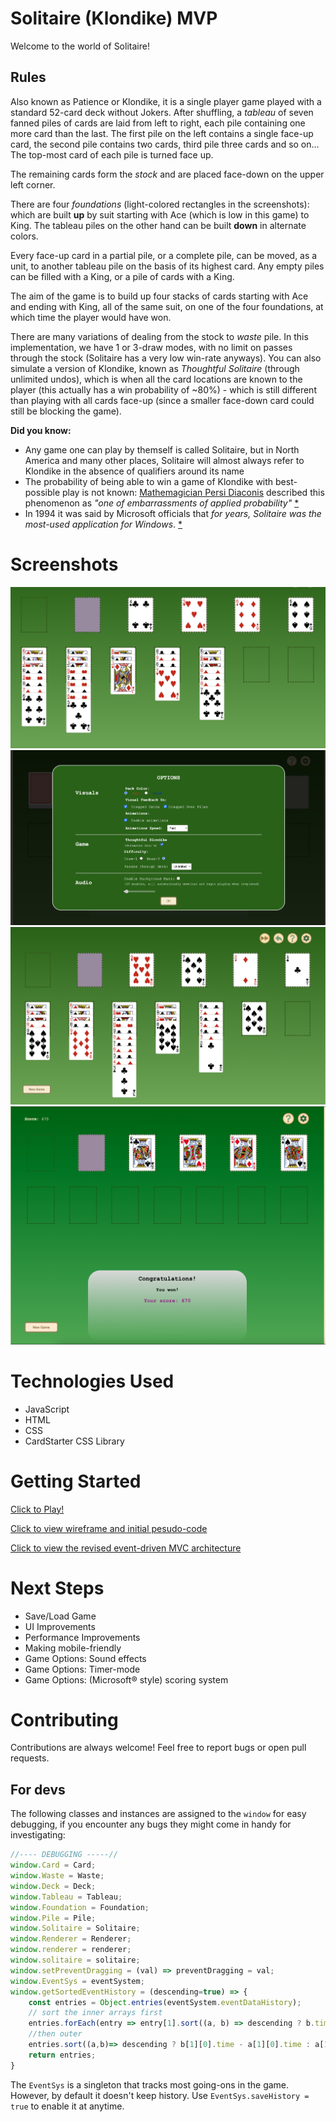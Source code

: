 # Solitaire (Klondike) MVP

Welcome to the world of Solitaire!

## Rules

Also known as Patience or Klondike, it is a single player game played with a standard 52-card deck without Jokers. After shuffling, a *tableau* of seven fanned piles of cards are laid from left to right, each pile containing one more card than the last. The first pile on the left contains a single face-up card, the second pile contains two cards,  third pile three cards and so on... The top-most card of each pile is turned face up.

The remaining cards form the *stock* and are placed face-down on the upper left corner.

There are four *foundations* (light-colored rectangles in the screenshots): which are built **up** by suit starting with Ace (which is low in this game) to King. The tableau piles on the other hand can be built **down** in alternate colors.

Every face-up card in a partial pile, or a complete pile, can be moved, as a unit, to another tableau pile on the basis of its highest card. Any empty piles can be filled with a King, or a pile of cards with a King. 

The aim of the game is to build up four stacks of cards starting with Ace and ending with King, all of the same suit, on one of the four foundations, at which time the player would have won.

There are many variations of dealing from the stock to *waste* pile. In this implementation, we have 1 or 3-draw modes, with no limit on passes through the stock (Solitaire has a very low win-rate anyways). You can also simulate a version of Klondike, known as *Thoughtful Solitaire* (through unlimited undos), which is when all the card locations are known to the player (this actually has a win probability of ~80%) - which is still different than playing with all cards face-up (since a smaller face-down card could still be blocking the game).

**Did you know:**
- Any game one can play by themself is called Solitaire, but in North America and many other places, Solitaire will almost always refer to Klondike in the absence of qualifiers around its name
- The probability of being able to win a game of Klondike with best-possible play is not known: [Mathemagician Persi Diaconis](https://en.wikipedia.org/wiki/Persi_Diaconis) described this phenomenon as *"one of embarrassments of applied probability"* [*](https://web.archive.org/web/20041216141330/http://www.math.washington.edu/Seminars/Archives/coll1998-1999.php)
- In 1994 it was said by Microsoft officials that *for years, Solitaire was the most-used application for Windows*. [*](https://en.wikipedia.org/wiki/Klondike_(solitaire)#cite_note-28)

# Screenshots

![early development](./docs/screenshots/screenshot1.png)
![options screen](./docs/screenshots/screenshot2_options.png)
![near-win state](./docs/screenshots/screenshot3.png)
![post-MVP score screen](./docs/screenshots/postMVPscoringScreen.png)

# Technologies Used

- JavaScript
- HTML
- CSS
- CardStarter CSS Library

# Getting Started
[Click to Play!](https://cango91.github.io/solitaire/src/index.html)

[Click to view wireframe and initial pesudo-code](./docs/readme.md)

[Click to view the revised event-driven MVC architecture](./docs/events/readme.md)

# Next Steps

+ Save/Load Game
+ UI Improvements
+ Performance Improvements
+ Making mobile-friendly
+ Game Options: Sound effects
+ Game Options: Timer-mode
+ Game Options: (Microsoft® style) scoring system

# Contributing

Contributions are always welcome! Feel free to report bugs or open pull requests.

## For devs

The following classes and instances are assigned to the `window` for easy debugging, if you encounter any bugs they might come in handy for investigating:
```javascript
//---- DEBUGGING -----//
window.Card = Card;
window.Waste = Waste;
window.Deck = Deck;
window.Tableau = Tableau;
window.Foundation = Foundation;
window.Pile = Pile;
window.Solitaire = Solitaire;
window.Renderer = Renderer;
window.renderer = renderer;
window.solitaire = solitaire;
window.setPreventDragging = (val) => preventDragging = val;
window.EventSys = eventSystem;
window.getSortedEventHistory = (descending=true) => {
    const entries = Object.entries(eventSystem.eventDataHistory);
    // sort the inner arrays first
    entries.forEach(entry => entry[1].sort((a, b) => descending ? b.time-a.time : a.time-b.time));
    //then outer
    entries.sort((a,b)=> descending ? b[1][0].time - a[1][0].time : a[1][0].time-b[1][0].time) //forEach(entry=>entry.sort((a,b)=>a[1].time - b[1].time));
    return entries;
}
```
The `EventSys` is a singleton that tracks most going-ons in the game. However, by default it doesn't keep history. Use `EventSys.saveHistory = true` to enable it at anytime.
